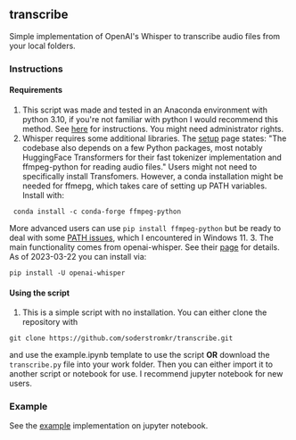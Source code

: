 ## transcribe
Simple implementation of OpenAI's Whisper to transcribe audio files from your local folders. 

### Instructions 
#### Requirements
1. This script was made and tested in an Anaconda environment with python 3.10, if you're not familiar with python I would recommend this method. 
See [here](https://docs.anaconda.com/anaconda/install/index.html) for instructions. You might need administrator rights. 
2. Whisper requires some additional libraries. The [setup](https://github.com/openai/whisper#setup) page states: "The codebase also depends on a few Python packages, most notably HuggingFace Transformers for their fast tokenizer implementation and ffmpeg-python for reading audio files."
Users might not need to specifically install Transfomers. However, a conda installation might be needed for ffmepg, which takes care of setting up PATH variables. Install with:
```
 conda install -c conda-forge ffmpeg-python
 ```
 More advanced users can use ```pip install ffmpeg-python``` but be ready to deal with some [PATH issues](https://stackoverflow.com/questions/65836756/python-ffmpeg-wont-accept-path-why), which I encountered in Windows 11.
3. The main functionality comes from openai-whisper. See their [page](https://github.com/openai/whisper) for details. As of 2023-03-22 you can install via:
```
pip install -U openai-whisper
```
#### Using the script
1. This is a simple script with no installation. You can either clone the repository with
```
git clone https://github.com/soderstromkr/transcribe.git
```
and use the example.ipynb template to use the script **OR** download the ```transcribe.py``` file into your work folder. Then you can either import it to another script or notebook for use. I recommend jupyter notebook for new users.

### Example
See the [example](example.ipynb) implementation on jupyter notebook.


